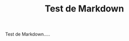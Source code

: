 ﻿---
layout: post
title: "Test de Markdown"
description: "Test de Markdown"
categories: Markdown
published: true
---
Test de Markdown.....